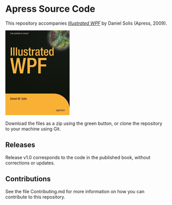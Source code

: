 # Apress Source Code

This repository accompanies [*Illustrated WPF*](http://www.apress.com/9781430219101) by Daniel Solis (Apress, 2009).

![Cover image](9781430219101.jpg)

Download the files as a zip using the green button, or clone the repository to your machine using Git.

## Releases

Release v1.0 corresponds to the code in the published book, without corrections or updates.

## Contributions

See the file Contributing.md for more information on how you can contribute to this repository.
